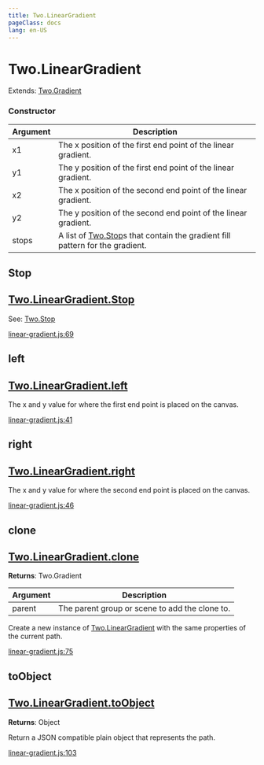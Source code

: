 ```yaml
---
title: Two.LinearGradient
pageClass: docs
lang: en-US
---
```


# Two.LinearGradient


<div class="extends">

Extends: [Two.Gradient](/docs/effects/gradient/)

</div>





<div class="meta">
  <custom-button text="Source" type="source" href="https://github.com/jonobr1/two.js/blob/main/src/effects/linear-gradient.js" />
</div>


<carbon-ads />


### Constructor


| Argument | Description |
| ---- | ----------- |
|  x1  | The x position of the first end point of the linear gradient. |
|  y1  | The y position of the first end point of the linear gradient. |
|  x2  | The x position of the second end point of the linear gradient. |
|  y2  | The y position of the second end point of the linear gradient. |
|  stops  | A list of [Two.Stop](/docs/effects/stop/)s that contain the gradient fill pattern for the gradient. |



<div class="static member ">

## Stop

<h2 class="longname" aria-hidden="true"><a href="#Stop"><span class="prefix">Two.LinearGradient.</span><span class="shortname">Stop</span></a></h2>

















<div class="see">

See: [Two.Stop](/docs/effects/stop/)

</div>



<div class="meta">

  <a class="lineno" target="_blank" rel="noopener noreferrer" href="https://github.com/jonobr1/two.js/blob/main/src/effects/linear-gradient.js#L69">
    linear-gradient.js:69
  </a>

</div>




</div>



<div class="instance member ">

## left

<h2 class="longname" aria-hidden="true"><a href="#left"><span class="prefix">Two.LinearGradient.</span><span class="shortname">left</span></a></h2>










<div class="properties">


The x and y value for where the first end point is placed on the canvas.


</div>










<div class="meta">

  <a class="lineno" target="_blank" rel="noopener noreferrer" href="https://github.com/jonobr1/two.js/blob/main/src/effects/linear-gradient.js#L41">
    linear-gradient.js:41
  </a>

</div>




</div>



<div class="instance member ">

## right

<h2 class="longname" aria-hidden="true"><a href="#right"><span class="prefix">Two.LinearGradient.</span><span class="shortname">right</span></a></h2>










<div class="properties">


The x and y value for where the second end point is placed on the canvas.


</div>










<div class="meta">

  <a class="lineno" target="_blank" rel="noopener noreferrer" href="https://github.com/jonobr1/two.js/blob/main/src/effects/linear-gradient.js#L46">
    linear-gradient.js:46
  </a>

</div>




</div>



<div class="instance function ">

## clone

<h2 class="longname" aria-hidden="true"><a href="#clone"><span class="prefix">Two.LinearGradient.</span><span class="shortname">clone</span></a></h2>




<div class="returns">

__Returns__: Two.Gradient



</div>









<div class="params">

| Argument | Description |
| ---- | ----------- |
|  parent  | The parent group or scene to add the clone to. |
</div>




<div class="description">

Create a new instance of [Two.LinearGradient](/docs/effects/linear-gradient/) with the same properties of the current path.

</div>





<div class="meta">

  <a class="lineno" target="_blank" rel="noopener noreferrer" href="https://github.com/jonobr1/two.js/blob/main/src/effects/linear-gradient.js#L75">
    linear-gradient.js:75
  </a>

</div>




</div>



<div class="instance function ">

## toObject

<h2 class="longname" aria-hidden="true"><a href="#toObject"><span class="prefix">Two.LinearGradient.</span><span class="shortname">toObject</span></a></h2>




<div class="returns">

__Returns__: Object



</div>












<div class="description">

Return a JSON compatible plain object that represents the path.

</div>





<div class="meta">

  <a class="lineno" target="_blank" rel="noopener noreferrer" href="https://github.com/jonobr1/two.js/blob/main/src/effects/linear-gradient.js#L103">
    linear-gradient.js:103
  </a>

</div>




</div>


